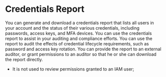 # Credentials Report

You can generate and download a credentials report that lists all users in your account and the status of their various credentials, including passwords, access keys, and MFA devices. You can use the credentials report to assist in your auditing and compliance efforts. You can use the report to audit the effects of credential lifecycle requirements, such as password and access key rotation. You can provide the report to an external auditor, or grant permissions to an auditor so that he or she can download the report directly.

- It is not used to review permissions granted to an IAM user;
